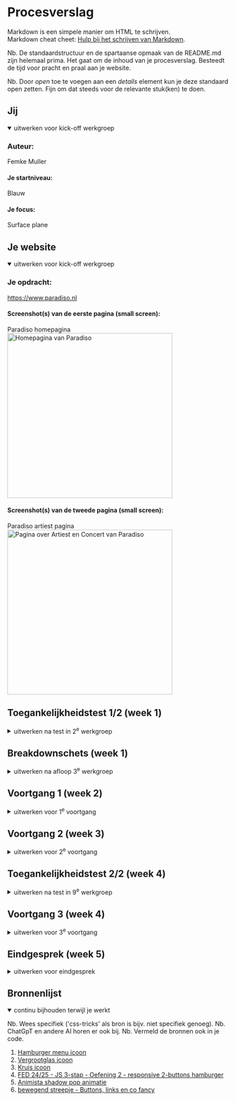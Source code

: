 # Procesverslag
Markdown is een simpele manier om HTML te schrijven.  
Markdown cheat cheet: [Hulp bij het schrijven van Markdown](https://github.com/adam-p/markdown-here/wiki/Markdown-Cheatsheet).

Nb. De standaardstructuur en de spartaanse opmaak van de README.md zijn helemaal prima. Het gaat om de inhoud van je procesverslag. Besteedt de tijd voor pracht en praal aan je website.

Nb. Door *open* toe te voegen aan een *details* element kun je deze standaard open zetten. Fijn om dat steeds voor de relevante stuk(ken) te doen.





## Jij

<details open>
  <summary>uitwerken voor kick-off werkgroep</summary>

  ### Auteur:
  Femke Muller

  #### Je startniveau:
  Blauw

  #### Je focus:
  Surface plane
 
</details>





## Je website

<details open>
  <summary>uitwerken voor kick-off werkgroep</summary>

  ### Je opdracht:
 https://www.paradiso.nl
 
  #### Screenshot(s) van de eerste pagina (small screen): 
  Paradiso homepagina 
  <img src="readme-images/paradiso_homepage.jpg" width="375px" alt="Homepagina van Paradiso">

  #### Screenshot(s) van de tweede pagina (small screen):
  Paradiso artiest pagina 
  <img src="readme-images/paradiso_artistpage.png" width="375px" alt="Pagina over Artiest en Concert van Paradiso">
 
</details>



## Toegankelijkheidstest 1/2 (week 1)

<details>
  <summary>uitwerken na test in 2<sup>e</sup> werkgroep</summary>

  ### Bevindingen
  Lijst met je bevindingen die in de test naar voren kwamen:
  - Veel afbeeldingen hadden geen naam.
  - Veel linkjes werden opgenoemt als 'banger banger'.
  - Er word vertelt welke kleur de tekst en het logo is.
  - Vertelt dat er een bericht binnen komt.
  - Leest de alinea's niet, alleen de headers.
  - Laat weten wanneer de pagina klaar is met laden.
</details>



## Breakdownschets (week 1)

<details>
  <summary>uitwerken na afloop 3<sup>e</sup> werkgroep</summary>

  ### de hele pagina: 
  <img src="readme-images/breakdown_schets_paradiso.jpg" width="375px" alt="breakdown van de hele pagina">

  ### dynamisch deel (bijv menu): 
  <img src="readme-images/paradiso_menu.png" width="375px" alt="breakdown van een dynamisch deel">

</details>





## Voortgang 1 (week 2)

<details>
  <summary>uitwerken voor 1<sup>e</sup> voortgang</summary>

  ### Stand van zaken
  Alle content in de html zetten de basis opzetten van de css ging prima.
  Het was ff inkomen maar tot dit punt was niks nog lastig.

  ### Verslag van meeting
  hier na afloop snel de uitkomsten van de meeting vastleggen

  - Code is netjes
  - Meer spaties gebruiken in code
  - Cool dat dark mode werkt

</details>





## Voortgang 2 (week 3)

<details>
  <summary>uitwerken voor 2<sup>e</sup> voortgang</summary>

  ### Stand van zaken
Ik heb de image slider laten werken en ik met position de tekst erop gekregen.
Ik heb nog moeite om de 2e pagina te stylen.

  ### Verslag van meeting
  hier na afloop snel de uitkomsten van de meeting vastleggen

  - Uitleg van de image slider gekregen
  - Class gebruiken voor het stijlen van pagina 2

</details>





## Toegankelijkheidstest 2/2 (week 4)

<details>
  <summary>uitwerken na test in 9<sup>e</sup> werkgroep</summary>

  ### Bevindingen
  Lijst met je bevindingen die in de test naar voren kwamen (geef ook aan wat er verbeterd is):
- Focus state is ng niet gestyled
- Heading staan nog niet op de juiste volgorde
- Nog geen skip link
- Tekst op images hebben nog niet genoeg contrast

</details>





## Voortgang 3 (week 4)

<details>
  <summary>uitwerken voor 3<sup>e</sup> voortgang</summary>

  ### Stand van zaken
  De layout is grotendeels uitgewerkt van beide pagina's en ik heb youtube en spotify toe kunnen voegen aan de artiestenpagina.
  Ik heb nog problemen met de event list en alle content daarin op de juiste plaats te krijgen.
  Ook staat de header nav nog niet helemaal juist.
  Moet nog animaties toevoegen en javascript schrijven.

  ### Verslag van meeting
  hier na afloop snel de uitkomsten van de meeting vastleggen

  - Event list met flex grow en flex shrink
  - Header nav met flex grow en flex shrink
  - Hover toevoegen bij event list

</details>





## Eindgesprek (week 5)

<details>
  <summary>uitwerken voor eindgesprek</summary>

  ### Je uitkomst - karakteristiek screenshots:
  <img src="readme-images/paradiso_fed_index.jpg" width="375px" alt="uitomst startpagina">
  <img src="readme-images/paradiso_fed_artiest.jpg" width="375px" alt="uitomst artiestenpagina">
  <img src="readme-images/pardiso_fed_menu.jpg" width="375px" alt="uitomst javascript menu">

  ### Dit ging goed/Heb ik geleerd: 
  Het bouwen van de website ging me makkelijker af dan ik had verwacht.
   Tijdens dit proces heb ik enorm veel nieuwe dingen geleerd. Zo heb ik onder andere geleerd hoe ik effectief met flex grow en shrink kan werken. Daarnaast heb ik ervaring opgedaan met het implementeren van een dark mode, het maken van een image slider, en het werkend krijgen van een hamburgermenu met JavaScript. Ook heb ik gecompliceerde animaties toegevoegd en veel gewerkt aan de positionering van elementen.

  <img src="readme-images/dummy-plaatje.jpg" width="375px" alt="top">


  ### Dit was lastig/Is niet gelukt:
 Het positioneren van de tekst in mijn event list vond ik lastig en ik had veel hulp nodig om het goed te krijgen. Ook heb ik veel tijd besteed aan het JavaScript hamburgermenu, omdat de code van het voorbeeld erg afweek van de code die ik al had. Uiteindelijk is alles wat ik wilde doen gelukt.

  <img src="readme-images/dummy-plaatje.jpg" width="375px" alt="bummer">
</details>





## Bronnenlijst

<details open>
  <summary>continu bijhouden terwijl je werkt</summary>

  Nb. Wees specifiek ('css-tricks' als bron is bijv. niet specifiek genoeg). 
  Nb. ChatGpT en andere AI horen er ook bij.
  Nb. Vermeld de bronnen ook in je code.

  1. [Hamburger menu icoon](https://icons8.com/icon/8113/menu) 
  2. [Vergrootglas icoon](https://icons8.com/icon/7695/search)
  3. [Kruis icoon](https://icons8.com/icon/6483/multiply) 
  4. [FED 24/25 - JS 3-stap - Oefening 2 - responsive 2-buttons hamburger](https://codepen.io/shooft/pen/VwJXNEg?editors=1100)
  5. [Animista shadow pop animatie](https://animista.net/play/basic/shadow-pop)
  6. [bewegend streepje - Buttons, links en co fancy](https://codepen.io/shooft/pen/BagVYyB)



</details>